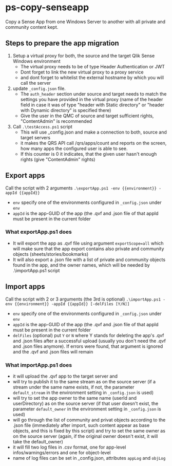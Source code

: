 # ps-copy-senseapp
Copy a Sense App from one Windows Server to another with all private and community content kept.

## Steps to prepare the app migration
1) Setup a virtual proxy for both, the source and the target Qlik Sense Windows environment
   - The virtual proxy needs to be of type Header Authentication or JWT
   - Dont forget to link the new virtual proxy to a proxy service
   - and dont forget to whitelist the external hostname by which you will call the server
2) update `_config.json` file.
   - The `auth_header` section under source and target needs to
     match the settings you have provided in the virtual proxy (name of the header field
     in case it was of type "header with Static directory" or "header with Dynamic directory"
     is specified there)
   - Give the user in the QMC of source and target sufficient rights, "ContentAdmin" is recommended
3) Call `.\testAccess.ps1` script
   - This will use _config.json and make a connection to both, source and target servers
   - it makes the QRS API call /qrs/apps/count and reports on the screen, how many apps the configured
     user is able to see.
   - If this counter is 0 it indicates, that the given user hasn't enough rights (give "ContentAdmin"
     rights)

## Export apps
Call the script with 2 arguments
`.\exportApp.ps1 -env {{environment}} -appId {{appId}}` 

- `env` specify one of the environments configured in `_config.json` under `env`
- `appId` is the app-GUID of the app (the .qvf and .json file of that appId must be present in the
  current folder
  
### What exportApp.ps1 does
- It will export the app as .qvf file using argument `exportScope=all` which will make sure that the app
  export contains also private and community objects (sheets/stories/bookmarks)
- It will also export a .json file with a list of private and community objects found in the app,
  and the owner names, which will be needed by .\importApp.ps1 script

## Import apps
Call the script with 2 or 3 arguments (the 3rd is optional) 
`.\importApp.ps1 -env {{environment}} -appId {{appId}} [-delFiles [Y/N]]` 

- `env` specify one of the environments configured in `_config.json` under `env`
- `appId` is the app-GUID of the app (the .qvf and .json file of that appId must be present in the
  current folder
- `delFiles` (optional) put `Y` or `N` where Y stands for deleting the app's .qvf and .json
  files after a successful upload (usually you don't need the .qvf and .json files anymore). If errors
  were found, that argument is ignored and the .qvf and .json files will remain
### What importApp.ps1 does 
- it will upload the .qvf app to the target server and
- will try to publish it to the same stream as on the source server (if a stream under the same name
  exists, if not, the parameter `default_stream` in the environment setting in `_config.json` is used)
- will try to set the app owner to the same name (userId and userDirectory) as on the source server
  (if that user doesn't exist, the parameter `default_owner` in the environment setting in `_config.json` is used)
- will go through the list of community and privat objects according to the .json file (immediately after import, such
  content appear as base objects, and this is fixed by this script) and try to set the same owner as on the source
  server (again, if the original owner doesn't exist, it will take the default_owner)
- it will fill two log files in .csv format, one for app-level infos/warnings/errors and one for object-level
- name of log files can be set in _config.json, attributes `appLog` and `objLog`


 
     
    
